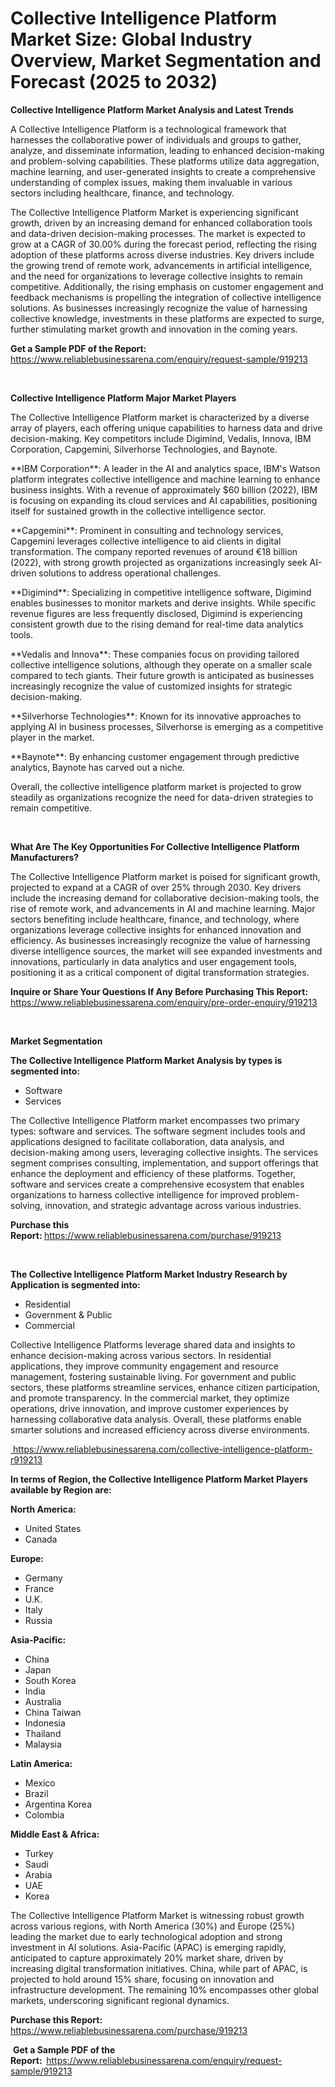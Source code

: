 <p><h1>Collective Intelligence Platform Market Size: Global Industry Overview, Market Segmentation and Forecast (2025 to 2032)</h1></p><p><strong>Collective Intelligence Platform Market Analysis and Latest Trends</strong></p>
<p><p>A Collective Intelligence Platform is a technological framework that harnesses the collaborative power of individuals and groups to gather, analyze, and disseminate information, leading to enhanced decision-making and problem-solving capabilities. These platforms utilize data aggregation, machine learning, and user-generated insights to create a comprehensive understanding of complex issues, making them invaluable in various sectors including healthcare, finance, and technology.</p><p>The Collective Intelligence Platform Market is experiencing significant growth, driven by an increasing demand for enhanced collaboration tools and data-driven decision-making processes. The market is expected to grow at a CAGR of 30.00% during the forecast period, reflecting the rising adoption of these platforms across diverse industries. Key drivers include the growing trend of remote work, advancements in artificial intelligence, and the need for organizations to leverage collective insights to remain competitive. Additionally, the rising emphasis on customer engagement and feedback mechanisms is propelling the integration of collective intelligence solutions. As businesses increasingly recognize the value of harnessing collective knowledge, investments in these platforms are expected to surge, further stimulating market growth and innovation in the coming years.</p></p>
<p><strong>Get a Sample PDF of the Report:&nbsp;</strong> <a href="https://www.reliablebusinessarena.com/enquiry/request-sample/919213?utm_campaign=3028&utm_medium=2&utm_source=Github&utm_content=ia&utm_term=16042025&utm_id=collective-intelligence-platform">https://www.reliablebusinessarena.com/enquiry/request-sample/919213</a></p>
<p>&nbsp;</p>
<p><strong>Collective Intelligence Platform Major Market Players</strong></p>
<p><p>The Collective Intelligence Platform market is characterized by a diverse array of players, each offering unique capabilities to harness data and drive decision-making. Key competitors include Digimind, Vedalis, Innova, IBM Corporation, Capgemini, Silverhorse Technologies, and Baynote.</p><p>**IBM Corporation**: A leader in the AI and analytics space, IBM's Watson platform integrates collective intelligence and machine learning to enhance business insights. With a revenue of approximately $60 billion (2022), IBM is focusing on expanding its cloud services and AI capabilities, positioning itself for sustained growth in the collective intelligence sector.</p><p>**Capgemini**: Prominent in consulting and technology services, Capgemini leverages collective intelligence to aid clients in digital transformation. The company reported revenues of around €18 billion (2022), with strong growth projected as organizations increasingly seek AI-driven solutions to address operational challenges.</p><p>**Digimind**: Specializing in competitive intelligence software, Digimind enables businesses to monitor markets and derive insights. While specific revenue figures are less frequently disclosed, Digimind is experiencing consistent growth due to the rising demand for real-time data analytics tools.</p><p>**Vedalis and Innova**: These companies focus on providing tailored collective intelligence solutions, although they operate on a smaller scale compared to tech giants. Their future growth is anticipated as businesses increasingly recognize the value of customized insights for strategic decision-making.</p><p>**Silverhorse Technologies**: Known for its innovative approaches to applying AI in business processes, Silverhorse is emerging as a competitive player in the market. </p><p>**Baynote**: By enhancing customer engagement through predictive analytics, Baynote has carved out a niche. </p><p>Overall, the collective intelligence platform market is projected to grow steadily as organizations recognize the need for data-driven strategies to remain competitive.</p></p>
<p>&nbsp;</p>
<p><strong>What Are The Key Opportunities For Collective Intelligence Platform Manufacturers?</strong></p>
<p><p>The Collective Intelligence Platform market is poised for significant growth, projected to expand at a CAGR of over 25% through 2030. Key drivers include the increasing demand for collaborative decision-making tools, the rise of remote work, and advancements in AI and machine learning. Major sectors benefiting include healthcare, finance, and technology, where organizations leverage collective insights for enhanced innovation and efficiency. As businesses increasingly recognize the value of harnessing diverse intelligence sources, the market will see expanded investments and innovations, particularly in data analytics and user engagement tools, positioning it as a critical component of digital transformation strategies.</p></p>
<p><strong>Inquire or Share Your Questions If Any Before Purchasing This Report:</strong> <a href="https://www.reliablebusinessarena.com/enquiry/pre-order-enquiry/919213?utm_campaign=3028&utm_medium=2&utm_source=Github&utm_content=ia&utm_term=16042025&utm_id=collective-intelligence-platform">https://www.reliablebusinessarena.com/enquiry/pre-order-enquiry/919213</a></p>
<p>&nbsp;</p>
<p><strong>Market Segmentation</strong></p>
<p><strong>The Collective Intelligence Platform Market Analysis by types is segmented into:</strong></p>
<p><ul><li>Software</li><li>Services</li></ul></p>
<p><p>The Collective Intelligence Platform market encompasses two primary types: software and services. The software segment includes tools and applications designed to facilitate collaboration, data analysis, and decision-making among users, leveraging collective insights. The services segment comprises consulting, implementation, and support offerings that enhance the deployment and efficiency of these platforms. Together, software and services create a comprehensive ecosystem that enables organizations to harness collective intelligence for improved problem-solving, innovation, and strategic advantage across various industries.</p></p>
<p><strong>Purchase this Report:&nbsp;</strong><a href="https://www.reliablebusinessarena.com/purchase/919213?utm_campaign=3028&utm_medium=2&utm_source=Github&utm_content=ia&utm_term=16042025&utm_id=collective-intelligence-platform">https://www.reliablebusinessarena.com/purchase/919213</a></p>
<p>&nbsp;</p>
<p><strong>The Collective Intelligence Platform Market Industry Research by Application is segmented into:</strong></p>
<p><ul><li>Residential</li><li>Government & Public</li><li>Commercial</li></ul></p>
<p><p>Collective Intelligence Platforms leverage shared data and insights to enhance decision-making across various sectors. In residential applications, they improve community engagement and resource management, fostering sustainable living. For government and public sectors, these platforms streamline services, enhance citizen participation, and promote transparency. In the commercial market, they optimize operations, drive innovation, and improve customer experiences by harnessing collaborative data analysis. Overall, these platforms enable smarter solutions and increased efficiency across diverse environments.</p></p>
<p><a href="https://www.reliablebusinessarena.com/collective-intelligence-platform-r919213?utm_campaign=3028&utm_medium=2&utm_source=Github&utm_content=ia&utm_term=16042025&utm_id=collective-intelligence-platform">&nbsp;https://www.reliablebusinessarena.com/collective-intelligence-platform-r919213</a></p>
<p><strong>In terms of Region, the Collective Intelligence Platform Market Players available by Region are:</strong></p>
<p>
    <p> <strong> North America: </strong>
        <ul>
            <li>United States</li>
            <li>Canada</li>
        </ul>
        </p> 
    <p> <strong> Europe: </strong>
        <ul>
            <li>Germany</li>
            <li>France</li>
            <li>U.K.</li>
            <li>Italy</li>
            <li>Russia</li>
        </ul>
        </p> 
    <p> <strong> Asia-Pacific: </strong>
        <ul>
            <li>China</li>
            <li>Japan</li>
            <li>South Korea</li>
            <li>India</li>
            <li>Australia</li>
            <li>China Taiwan</li>
            <li>Indonesia</li>
            <li>Thailand</li>
            <li>Malaysia</li>
        </ul>
        </p> 
    <p> <strong> Latin America: </strong>
        <ul>
            <li>Mexico</li>
            <li>Brazil</li>
            <li>Argentina Korea</li>
            <li>Colombia</li>
        </ul>
        </p> 
    <p> <strong> Middle East & Africa: </strong>
        <ul>
            <li>Turkey</li>
            <li>Saudi</li>
            <li>Arabia</li>
            <li>UAE</li>
            <li>Korea</li>
        </ul>
    </p>
    </p>
<p><p>The Collective Intelligence Platform Market is witnessing robust growth across various regions, with North America (30%) and Europe (25%) leading the market due to early technological adoption and strong investment in AI solutions. Asia-Pacific (APAC) is emerging rapidly, anticipated to capture approximately 20% market share, driven by increasing digital transformation initiatives. China, while part of APAC, is projected to hold around 15% share, focusing on innovation and infrastructure development. The remaining 10% encompasses other global markets, underscoring significant regional dynamics.</p></p>
<p><strong>Purchase this Report: </strong><a href="https://www.reliablebusinessarena.com/purchase/919213?utm_campaign=3028&utm_medium=2&utm_source=Github&utm_content=ia&utm_term=16042025&utm_id=collective-intelligence-platform">https://www.reliablebusinessarena.com/purchase/919213</a></p>
<p>&nbsp;<strong>Get a Sample PDF of the Report:&nbsp;&nbsp;</strong><a href="https://www.reliablebusinessarena.com/enquiry/request-sample/919213?utm_campaign=3028&utm_medium=2&utm_source=Github&utm_content=ia&utm_term=16042025&utm_id=collective-intelligence-platform">https://www.reliablebusinessarena.com/enquiry/request-sample/919213</a></p>
<p><strong></strong></p>
<p><p></p><p></p><p></p></p>